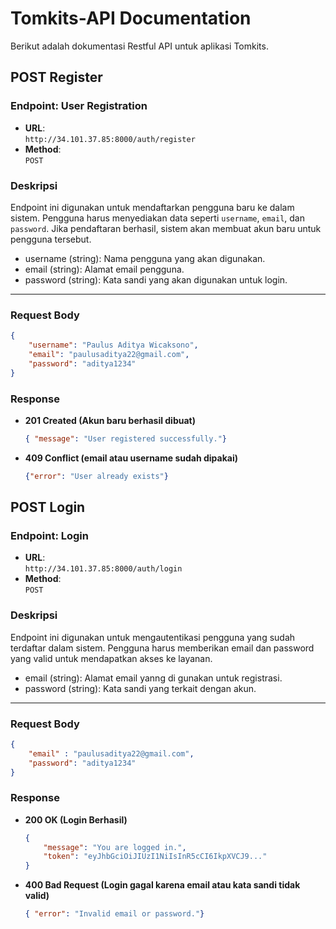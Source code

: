 # Tomkits-API Documentation

Berikut adalah dokumentasi Restful API untuk aplikasi Tomkits.

## **POST Register**

### **Endpoint: User Registration**
- **URL**:  
  `http://34.101.37.85:8000/auth/register`  
- **Method**:  
  `POST`  

### **Deskripsi**
Endpoint ini digunakan untuk mendaftarkan pengguna baru ke dalam sistem. Pengguna harus menyediakan data seperti `username`, `email`, dan `password`. Jika pendaftaran berhasil, sistem akan membuat akun baru untuk pengguna tersebut.
- username (string): Nama pengguna yang akan digunakan.
- email (string): Alamat email pengguna.
- password (string): Kata sandi yang akan digunakan untuk login.
---

### **Request Body**
```json
{
    "username": "Paulus Aditya Wicaksono",
    "email": "paulusaditya22@gmail.com",
    "password": "aditya1234"
}
```

### **Response**
- **201 Created (Akun baru berhasil dibuat)**
  ```json
  { "message": "User registered successfully."}
  ```
- **409 Conflict (email atau username sudah dipakai)**
  ```json
  {"error": "User already exists"}
  ```

## **POST Login**

### **Endpoint: Login**
- **URL**:  
  `http://34.101.37.85:8000/auth/login`  
- **Method**:  
  `POST`  

### **Deskripsi**
Endpoint ini digunakan untuk mengautentikasi pengguna yang sudah terdaftar dalam sistem. Pengguna harus memberikan email dan password yang valid untuk mendapatkan akses ke layanan.
- email (string): Alamat email yanng di gunakan untuk registrasi.
- password (string): Kata sandi yang terkait dengan akun.

---

### **Request Body**
```json
{
    "email" : "paulusaditya22@gmail.com",
    "password": "aditya1234"
}
```

### **Response**
- **200 OK (Login Berhasil)**
  ```json
  {
      "message": "You are logged in.",
      "token": "eyJhbGciOiJIUzI1NiIsInR5cCI6IkpXVCJ9..."
  }
  ```
- **400 Bad Request (Login gagal karena email atau kata sandi tidak valid)**
  ```json
  { "error": "Invalid email or password."}
  ```
